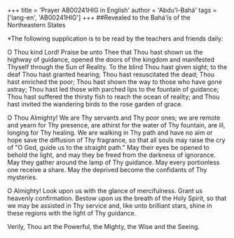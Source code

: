 +++
title = 'Prayer AB00241HIG in English'
author = 'Abdu'l-Bahá'
tags = ['lang-en', 'AB00241HIG']
+++
##Revealed to the Bahá'ís of the Northeastern States

*The following supplication is to be read by the teachers and friends daily:

O Thou kind Lord! Praise be unto Thee that Thou hast shown us the highway of guidance, opened the doors of the kingdom and manifested Thyself through the Sun of Reality. To the blind Thou hast given sight; to the deaf Thou hast granted hearing; Thou hast resuscitated the dead; Thou hast enriched the poor; Thou hast shown the way to those who have gone astray; Thou hast led those with parched lips to the fountain of guidance; Thou hast suffered the thirsty fish to reach the ocean of reality; and Thou hast invited the wandering birds to the rose garden of grace.

O Thou Almighty! We are Thy servants and Thy poor ones; we are remote and yearn for Thy presence, are athirst for the water of Thy fountain, are ill, longing for Thy healing. We are walking in Thy path and have no aim or hope save the diffusion of Thy fragrance, so that all souls may raise the cry of "O God, guide us to the straight path." May their eyes be opened to behold the light, and may they be freed from the darkness of ignorance. May they gather around the lamp of Thy guidance. May every portionless one receive a share. May the deprived become the confidants of Thy mysteries.

O Almighty! Look upon us with the glance of mercifulness. Grant us heavenly confirmation. Bestow upon us the breath of the Holy Spirit, so that we may be assisted in Thy service and, like unto brilliant stars, shine in these regions with the light of Thy guidance.

Verily, Thou art the Powerful, the Mighty, the Wise and the Seeing.
